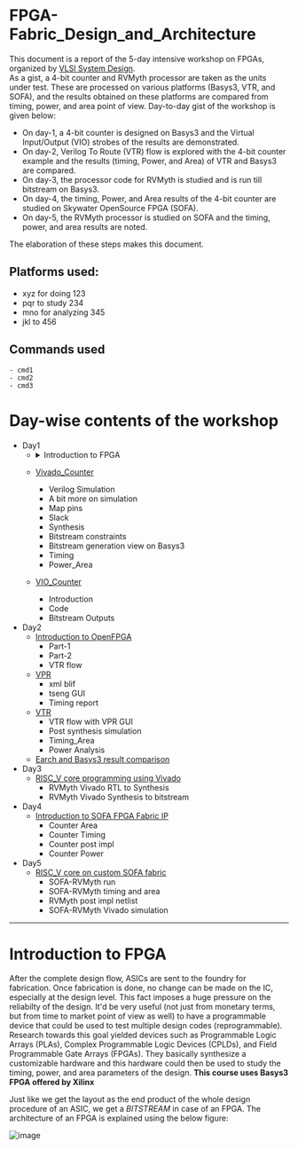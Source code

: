 # FPGA-Fabric_Design_and_Architecture
This document is a report of the 5-day intensive workshop on FPGAs, organized by [VLSI System Design](https://www.vlsisystemdesign.com/).<br/>
As a gist, a 4-bit counter and RVMyth processor are taken as the units under test. These are processed on various platforms (Basys3, VTR, and SOFA), and the results obtained on these platforms are compared from timing, power, and area point of view. Day-to-day gist of the workshop is given below:<br/>
- On day-1, a 4-bit counter is designed on Basys3 and the Virtual Input/Output (VIO) strobes of the results are demonstrated.<br/>
- On day-2, Verilog To Route (VTR) flow is explored with the 4-bit counter example and the results (timing, Power, and Area) of VTR and Basys3 are compared.<br/>
- On day-3, the processor code for RVMyth is studied and is run till bitstream on Basys3.<br/>
- On day-4, the timing, Power, and Area results of the 4-bit counter are studied on Skywater OpenSource FPGA (SOFA).<br/>
- On day-5, the RVMyth processor is studied on SOFA and the timing, power, and area results are noted.<br/>

The elaboration of these steps makes this document.<br/>

## Platforms used:
- xyz for doing 123
- pqr to study 234
- mno for analyzing 345
- jkl to 456

## Commands used
  ```
  - cmd1
  - cmd2
  - cmd3
  ```

# Day-wise contents of the workshop
  - Day1
    - <details>
      <summary>Introduction to FPGA</summary>[](#introduction-to-fpga)
  
      - What is an FPGA?
      - LUTs and ways for programming FPGAs
      - The Basys FPGA boards and Vivado
      </details>
    - [Vivado_Counter](#vivado_counter)
      - Verilog Simulation
      - A bit more on simulation
      - Map pins
      - Slack
      - Synthesis
      - Bitstream constraints
      - Bitstream generation view on Basys3
      - Timing
      - Power_Area
    - [VIO_Counter](#vio_counter)
      - Introduction
      - Code
      - Bitstream Outputs
  - Day2
    - [Introduction to OpenFPGA](#introduction-to-openfpga)
      - Part-1
      - Part-2
      - VTR flow
    - [VPR](#vpr)
      - xml blif
      - tseng GUI
      - Timing report
    - [VTR](#vtr)
      - VTR flow with VPR GUI
      - Post synthesis simulation
      - Timing_Area
      - Power Analysis
    - [Earch and Basys3 result comparison](#earch-and-basys3-result-comparison)
  - Day3
    - [RISC_V core programming using Vivado](#risc_v-core-programming-using-vivado)
      - RVMyth Vivado RTL to Synthesis
      - RVMyth Vivado Synthesis to bitstream
  - Day4
    - [Introduction to SOFA FPGA Fabric IP](#introduction-to-sofa-fpga-fabric) 
      - Counter Area
      - Counter Timing
      - Counter post impl
      - Counter Power
  - Day5
    - [RISC_V core on custom SOFA fabric](-risc_v-core-on-custom-sofa-fabric)
      - SOFA-RVMyth run
      - SOFA-RVMyth timing and area
      - RVMyth post impl netlist
      - SOFA-RVMyth Vivado simulation

------------------------------------------------------------------------------------------------------------------------------------
# Introduction to FPGA

After the complete design flow, ASICs are sent to the foundry for fabrication. Once fabrication is done, no change can be made on the IC, especially at the design level. This fact imposes a huge pressure on the reliabilty of the design. It'd be very useful (not just from monetary terms, but from time to market point of view as well)  to have a programmable device that could be used to test multiple design codes (reprogrammable). Research towards this goal yielded devices such as Programmable Logic Arrays (PLAs), Complex Programmable Logic Devices (CPLDs), and Field Programmable Gate Arrays (FPGAs). They basically synthesize a customizable hardware and this hardware could then be used to study the timing, power, and area parameters of the design. **This course uses Basys3 FPGA offered by Xilinx**

Just like we get the layout as the end product of the whole design procedure of an ASIC, we get a *BITSTREAM* in case of an FPGA. The architecture of an FPGA is explained using the below figure:

![image](https://user-images.githubusercontent.com/14873110/171280765-bd85f861-c70e-40fd-9e38-99fe0f7bae5a.png)



